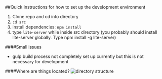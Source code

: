 ##Quick instructions for how to set up the development environment

1. Clone repo and cd into directory
2. ```cd src ```
3. install dependencies: ```npm install```
4. type ```lite-server``` while inside src directory (you probably should install lite-server globally. Type npm install -g lite-server)

####Small issues

- gulp build process not completely set up currently but this is not necessary for development


####Where are things located?
![directory structure](https://www.evernote.com/l/AAOYeZyCbaFFir_JAZPUQ_tel05VIAsZItIB/image.png)
